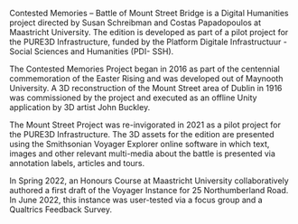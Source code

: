 Contested Memories – Battle of Mount Street Bridge is a Digital Humanities project directed by Susan Schreibman and Costas Papadopoulos at Maastricht University. The edition is developed as part of a pilot project for the PURE3D Infrastructure, funded by the Platform Digitale Infrastructuur - Social Sciences and Humanities (PDI- SSH). 

The Contested Memories Project began in 2016 as part of the centennial commemoration of the Easter Rising and was developed out of Maynooth University. A 3D reconstruction of the Mount Street area of Dublin in 1916 was commissioned by the project and executed as an offline Unity application by 3D artist John Buckley. 

The Mount Street Project was re-invigorated in 2021 as a pilot project for the PURE3D Infrastructure. The 3D assets for the edition are presented using the Smithsonian Voyager Explorer online software in which text, images and other relevant multi-media about the battle is presented via annotation labels, articles and tours. 

In Spring 2022, an Honours Course at Maastricht University collaboratively authored a first draft of the Voyager Instance for 25 Northumberland Road. In June 2022, this instance was user-tested via a focus group and a Qualtrics Feedback Survey. 